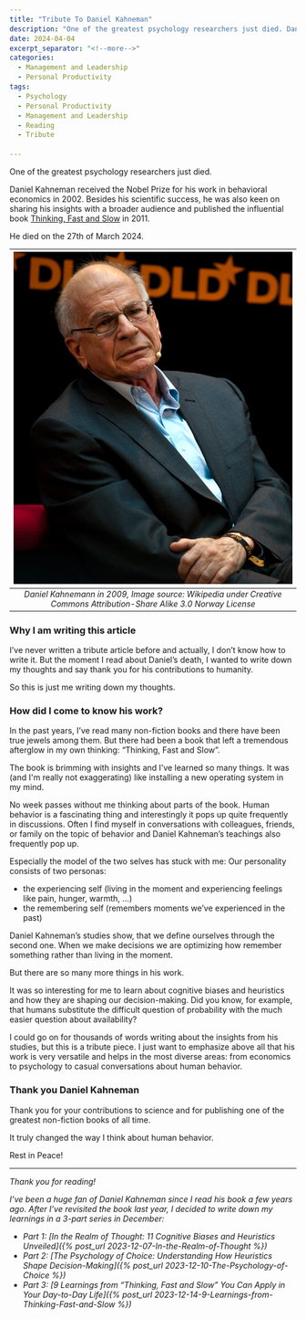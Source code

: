 ```yaml
---
title: "Tribute To Daniel Kahneman"
description: "One of the greatest psychology researchers just died. Daniel Kahneman received the Nobel Prize for his work in behavioral economics in 2002. Besides his scientific success, he was also keen on sharing his insights with a broader audience and published the influential book “Thinking, Fast and Slow” in 2011. He died on the 27th of March."
date: 2024-04-04
excerpt_separator: "<!--more-->"
categories:
  - Management and Leadership
  - Personal Productivity
tags:
  - Psychology
  - Personal Productivity
  - Management and Leadership
  - Reading
  - Tribute

---
```

One of the greatest psychology researchers just died.

Daniel Kahneman received the Nobel Prize for his work in behavioral economics in 2002. Besides his scientific success, he was also keen on sharing his insights with a broader audience and published the influential book [Thinking, Fast and Slow](https://www.google.com/search?q=Thinking%2C+Fast+and+Slow) in 2011.

He died on the 27th of March 2024.

| ![image](/assets/images/Daniel_Kahneman.jpg) |
|:--:|
| *Daniel Kahnemann in 2009, Image source: Wikipedia under Creative Commons Attribution-Share Alike 3.0 Norway License* |

### Why I am writing this article

I’ve never written a tribute article before and actually, I don’t know how to write it. But the moment I read about Daniel’s death, I wanted to write down my thoughts and say thank you for his contributions to humanity.

So this is just me writing down my thoughts.

### How did I come to know his work?

In the past years, I’ve read many non-fiction books and there have been true jewels among them. But there had been a book that left a tremendous afterglow in my own thinking: “Thinking, Fast and Slow”.

The book is brimming with insights and I’ve learned so many things. It was (and I'm really not exaggerating) like installing a new operating system in my mind.

No week passes without me thinking about parts of the book. Human behavior is a fascinating thing and interestingly it pops up quite frequently in discussions. Often I find myself in conversations with colleagues, friends, or family on the topic of behavior and Daniel Kahneman’s teachings also frequently pop up.

Especially the model of the two selves has stuck with me: Our personality consists of two personas:

- the experiencing self (living in the moment and experiencing feelings like pain, hunger, warmth, …)
- the remembering self (remembers moments we’ve experienced in the past)

Daniel Kahneman’s studies show, that we define ourselves through the second one. When we make decisions we are optimizing how remember something rather than living in the moment.

But there are so many more things in his work.

It was so interesting for me to learn about cognitive biases and heuristics and how they are shaping our decision-making. Did you know, for example, that humans substitute the difficult question of probability with the much easier question about availability?

I could go on for thousands of words writing about the insights from his studies, but this is a tribute piece. I just want to emphasize above all that his work is very versatile and helps in the most diverse areas: from economics to psychology to casual conversations about human behavior.

### Thank you Daniel Kahneman

Thank you for your contributions to science and for publishing one of the greatest non-fiction books of all time.

It truly changed the way I think about human behavior.

Rest in Peace!

---

*Thank you for reading!*

*I’ve been a huge fan of Daniel Kahneman since I read his book a few years ago. After I’ve revisited the book last year, I decided to write down my learnings in a 3-part series in December:*
- *Part 1: [In the Realm of Thought: 11 Cognitive Biases and Heuristics Unveiled]({% post_url 2023-12-07-In-the-Realm-of-Thought %})*
- *Part 2: [The Psychology of Choice: Understanding How Heuristics Shape Decision-Making]({% post_url 2023-12-10-The-Psychology-of-Choice %})*
- *Part 3: [9 Learnings from “Thinking, Fast and Slow” You Can Apply in Your Day-to-Day Life]({% post_url 2023-12-14-9-Learnings-from-Thinking-Fast-and-Slow %})*

<!--*I also highly recommend reading the whole book "Thinking, Fast and Slow". Please support your local library and buy from them. If you want to purchase it online, please feel free to use [this affiliate link](https://amzn.to/46iVUs8).*-->